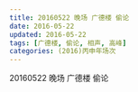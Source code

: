 ```yaml
---
title: 20160522 晚场 广德楼 偷论 
date: 2016-05-22
updated: 2016-05-22
tags: [广德楼, 偷论, 相声, 高峰] 
categories: (2016)丙申年场次 
---
```

20160522 晚场 广德楼 偷论 
